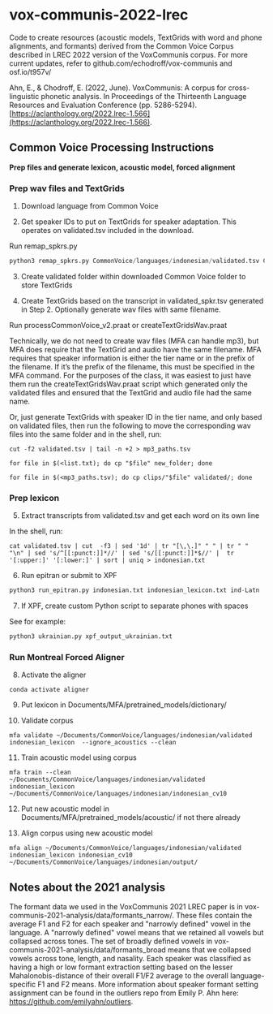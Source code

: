 # vox-communis-2022-lrec
Code to create resources (acoustic models, TextGrids with word and phone alignments, and formants) derived from the Common Voice Corpus described in LREC 2022 version of the VoxCommunis corpus. For more current updates, refer to github.com/echodroff/vox-communis and osf.io/t957v/

Ahn, E., & Chodroff, E. (2022, June). VoxCommunis: A corpus for cross-linguistic phonetic analysis. In Proceedings of the Thirteenth Language Resources and Evaluation Conference (pp. 5286-5294). [https://aclanthology.org/2022.lrec-1.566](https://aclanthology.org/2022.lrec-1.566).

## Common Voice Processing Instructions
**Prep files and generate lexicon, acoustic model, forced alignment**

### Prep wav files and TextGrids

1.	Download language from Common Voice

2.	Get speaker IDs to put on TextGrids for speaker adaptation. This operates on validated.tsv included in the download. 

Run remap_spkrs.py

```python
python3 remap_spkrs.py CommonVoice/languages/indonesian/validated.tsv CommonVoice/languages/indonesian/validated_spkr.tsv
```

3.	Create validated folder within downloaded Common Voice folder to store TextGrids
 
4.	Create TextGrids based on the transcript in validated_spkr.tsv generated in Step 2. Optionally generate wav files with same filename.

Run processCommonVoice_v2.praat or createTextGridsWav.praat

Technically, we do not need to create wav files (MFA can handle mp3), but MFA does require that the TextGrid and audio have the same filename. MFA requires that speaker information is either the tier name or in the prefix of the filename. If it’s the prefix of the filename, this must be specified in the MFA command. For the purposes of the class, it was easiest to just have them run the createTextGridsWav.praat script which generated only the validated files and ensured that the TextGrid and audio file had the same name. 

Or, just generate TextGrids with speaker ID in the tier name, and only based on validated files, then run the following to move the corresponding wav files into the same folder and in the shell, run: 

```console
cut -f2 validated.tsv | tail -n +2 > mp3_paths.tsv

for file in $(<list.txt); do cp "$file" new_folder; done

for file in $(<mp3_paths.tsv); do cp clips/"$file" validated/; done
```
### Prep lexicon

5.	Extract transcripts from validated.tsv and get each word on its own line

In the shell, run:

```console
cat validated.tsv | cut  -f3 | sed '1d' | tr "[\,\.]" " " | tr " " "\n" | sed 's/^[[:punct:]]*//' | sed 's/[[:punct:]]*$//' |  tr '[:upper:]' '[:lower:]' | sort | uniq > indonesian.txt
```

6.	Run epitran or submit to XPF

```python
python3 run_epitran.py indonesian.txt indonesian_lexicon.txt ind-Latn
```

7.	If XPF, create custom Python script to separate phones with spaces
   
See for example:

```python
python3 ukrainian.py xpf_output_ukrainian.txt
```

### Run Montreal Forced Aligner

8.	Activate the aligner

```console
conda activate aligner
```

9.	Put lexicon in Documents/MFA/pretrained_models/dictionary/

10.	Validate corpus

```console
mfa validate ~/Documents/CommonVoice/languages/indonesian/validated indonesian_lexicon  --ignore_acoustics --clean
```

11.	Train acoustic model using corpus 

```console
mfa train --clean ~/Documents/CommonVoice/languages/indonesian/validated indonesian_lexicon ~/Documents/CommonVoice/languages/indonesian/indonesian_cv10
```
12.	Put new acoustic model in Documents/MFA/pretrained_models/acoustic/ if not there already

13.	Align corpus using new acoustic model
    
```console
mfa align ~/Documents/CommonVoice/languages/indonesian/validated indonesian_lexicon indonesian_cv10 ~/Documents/CommonVoice/languages/indonesian/output/
```

## Notes about the 2021 analysis
The formant data we used in the VoxCommunis 2021 LREC paper is in vox-communis-2021-analysis/data/formants_narrow/. These files contain the average F1 and F2 for each speaker and "narrowly defined" vowel in the language. A "narrowly defined" vowel means that we retained all vowels but collapsed across tones. The set of broadly defined vowels in vox-communis-2021-analysis/data/formants_broad means that we collapsed vowels across tone, length, and nasality. Each speaker was classified as having a high or low formant extraction setting based on the lesser Mahalonobis-distance of their overall F1/F2 average to the overall language-specific F1 and F2 means. More information about speaker formant setting assignment can be found in the outliers repo from Emily P. Ahn here: https://github.com/emilyahn/outliers. 
